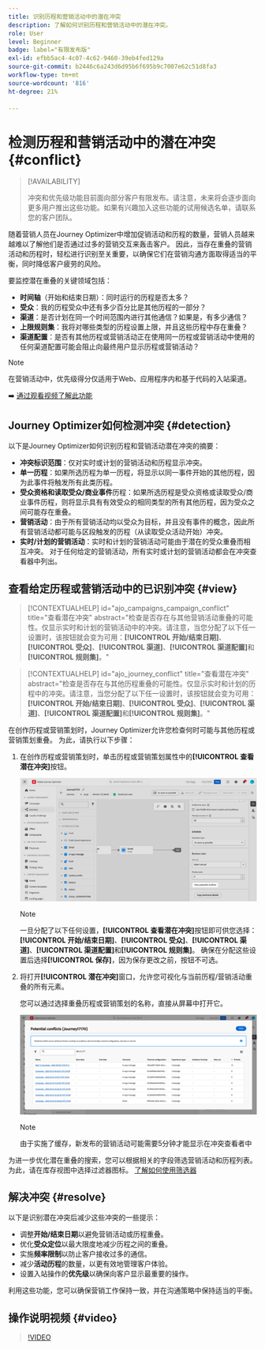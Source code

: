 ```yaml
---
title: 识别历程和营销活动中的潜在冲突
description: 了解如何识别历程和营销活动中的潜在冲突。
role: User
level: Beginner
badge: label="有限发布版"
exl-id: efbb5ac4-4c07-4c62-9460-39eb4fed129a
source-git-commit: b2446c6a243d6d95b6f695b9c7007e62c51d8fa3
workflow-type: tm+mt
source-wordcount: '816'
ht-degree: 21%

---
```


# 检测历程和营销活动中的潜在冲突 {#conflict}

>[!AVAILABILITY]
>
>冲突和优先级功能目前面向部分客户有限发布。请注意，未来将会逐步面向更多用户推出这些功能。如果有兴趣加入这些功能的试用候选名单，请联系您的客户团队。

随着营销人员在Journey Optimizer中增加促销活动和历程的数量，营销人员越来越难以了解他们是否通过过多的营销交互来轰击客户。 因此，当存在重叠的营销活动和历程时，轻松进行识别至关重要，以确保它们在营销沟通方面取得适当的平衡，同时降低客户疲劳的风险。

要监控潜在重叠的关键领域包括：

* **时间轴**（开始和结束日期）：同时运行的历程是否太多？
* **受众**：我的历程受众中还有多少百分比是其他历程的一部分？
* **渠道**：是否计划在同一个时间范围内进行其他通信？如果是，有多少通信？
* **上限规则集**：我将对哪些类型的历程设置上限，并且这些历程中存在重叠？
* **渠道配置**：是否有其他历程或营销活动正在使用同一历程或营销活动中使用的任何渠道配置可能会阻止向最终用户显示历程或营销活动？

>[!NOTE]
>
>在营销活动中，优先级得分仅适用于Web、应用程序内和基于代码的入站渠道。

➡️ [通过观看视频了解此功能](#video)

## Journey Optimizer如何检测冲突 {#detection}

以下是Journey Optimizer如何识别历程和营销活动潜在冲突的摘要：

* **冲突标识范围**：仅对实时或计划的营销活动和历程显示冲突。
* **单一历程**：如果所选历程为单一历程，将显示以同一事件开始的其他历程，因为此事件将触发所有此类历程。
* **受众资格和读取受众/商业事件**&#x200B;历程：如果所选历程是受众资格或读取受众/商业事件历程，则将显示具有有效受众的相同类型的所有其他历程，因为受众之间可能存在重叠。
* **营销活动**：由于所有营销活动均以受众为目标，并且没有事件的概念，因此所有营销活动都可能与区段触发的历程（从读取受众活动开始）冲突。
* **实时/计划的营销活动**：实时和计划的营销活动可能由于潜在的受众重叠而相互冲突。 对于任何给定的营销活动，所有实时或计划的营销活动都会在冲突查看器中列出。

## 查看给定历程或营销活动中的已识别冲突 {#view}

>[!CONTEXTUALHELP]
>id="ajo_campaigns_campaign_conflict"
>title="查看潜在冲突"
>abstract="检查是否存在与其他营销活动重叠的可能性。仅显示实时和计划的营销活动中的冲突。请注意，当您分配了以下任一设置时，该按钮就会变为可用：**[!UICONTROL 开始/结束日期]**、**[!UICONTROL 受众]**、**[!UICONTROL 渠道]**、**[!UICONTROL 渠道配置]**&#x200B;和&#x200B;**[!UICONTROL 规则集]**。"

>[!CONTEXTUALHELP]
>id="ajo_journey_conflict"
>title="查看潜在冲突"
>abstract="检查是否存在与其他历程重叠的可能性。仅显示实时和计划的历程中的冲突。请注意，当您分配了以下任一设置时，该按钮就会变为可用：**[!UICONTROL 开始/结束日期]**、**[!UICONTROL 受众]**、**[!UICONTROL 渠道]**、**[!UICONTROL 渠道配置]**&#x200B;和&#x200B;**[!UICONTROL 规则集]**。"

在创作历程或营销策划时，Journey Optimizer允许您检查何时可能与其他历程或营销策划重叠。 为此，请执行以下步骤：

1. 在创作历程或营销策划时，单击历程或营销策划属性中的&#x200B;**[!UICONTROL 查看潜在冲突]**&#x200B;按钮。

   ![](assets/view-conflicts.png)

   >[!NOTE]
   >
   >一旦分配了以下任何设置，**[!UICONTROL 查看潜在冲突]**&#x200B;按钮即可供您选择：**[!UICONTROL 开始/结束日期]**、**[!UICONTROL 受众]**、**[!UICONTROL 渠道]**、**[!UICONTROL 渠道配置]**&#x200B;和&#x200B;**[!UICONTROL 规则集]**。 确保在分配这些设置后选择&#x200B;**[!UICONTROL 保存]**，因为保存更改之前，按钮不可选。

1. 将打开&#x200B;**[!UICONTROL 潜在冲突]**&#x200B;窗口，允许您可视化与当前历程/营销活动重叠的所有元素。

   您可以通过选择重叠历程或营销策划的名称，直接从屏幕中打开它。

   ![](assets/potential-conflicts.png)

   >[!NOTE]
   >
   >由于实施了缓存，新发布的营销活动可能需要5分钟才能显示在冲突查看者中

为进一步优化潜在重叠的搜索，您可以根据相关的字段筛选营销活动和历程列表。 为此，请在库存视图中选择过滤器图标。 [了解如何使用筛选器](../start/search-filter-categorize.md#filter-lists)

## 解决冲突 {#resolve}

以下是识别潜在冲突后减少这些冲突的一些提示：

* 调整&#x200B;**开始/结束日期**&#x200B;以避免营销活动或历程重叠。
* 优化&#x200B;**受众定位**&#x200B;以最大限度地减少历程之间的重叠。
* 实施&#x200B;**频率限制**&#x200B;以防止客户接收过多的通信。
* 减少&#x200B;**活动历程**&#x200B;的数量，以更有效地管理客户体验。
* 设置入站操作的&#x200B;**优先级**&#x200B;以确保向客户显示最重要的操作。

利用这些功能，您可以确保营销工作保持一致，并在沟通策略中保持适当的平衡。

## 操作说明视频 {#video}

>[!VIDEO](https://video.tv.adobe.com/v/3435528?quality=12)
